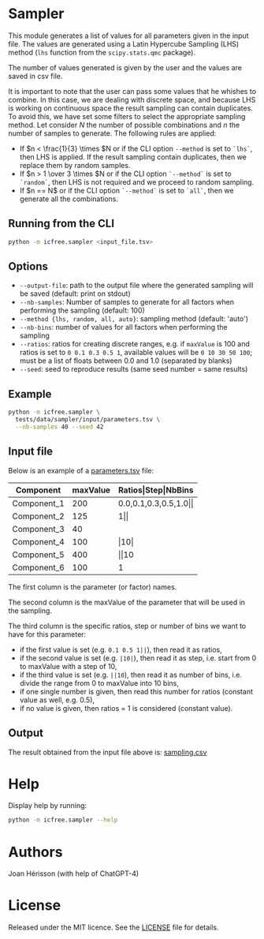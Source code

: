 
# Sampler
This module generates a list of values for all parameters given in the input file. The values are generated using a Latin Hypercube Sampling (LHS) method (`lhs` function from the `scipy.stats.qmc` package).

The number of values generated is given by the user and the values are saved in csv file.

It is important to note that the user can pass some values that he whishes to combine. In this case, we are dealing with discrete space, and because LHS is working on continuous space the result sampling can contain duplicates. To avoid this, we have set some filters to select the appropriate sampling method. Let consider $N$ the number of possible combinations and $n$ the number of samples to generate. The following rules are applied:
<ul>
<li>If $n < \frac{1}{3} \times $N or if the CLI option <code>--method</code> is set to <code>`lhs`</code>, then LHS is applied. If the result sampling contain duplicates, then we replace them by random samples.</li>
<li>If $n > 1 \over 3 \times $N or if the CLI option <code>`--method`</code> is set to <code>`random`</code>, then LHS is not required and we proceed to random sampling.</li>
<li>If $n == N$ or if the CLI option <code>`--method`</code> is set to <code>`all`</code>, then we generate all the combinations.</li>
</ul>

## Running from the CLI
~~~bash
python -m icfree.sampler <input_file.tsv>
~~~

## Options
<ul>  
<li><code>--output-file</code>: path to the output file where the generated sampling will be saved (default: print on stdout)</li>
<li><code>--nb-samples</code>: Number of samples to generate for all factors when performing the sampling (default: 100)</li>
<li><code>--method {lhs, random, all, auto}</code>: sampling method (default: 'auto')</li>
<li><code>--nb-bins</code>: number of values for all factors when performing the sampling</li>
<li><code>--ratios</code>: ratios for creating discrete ranges, e.g. if <code>maxValue</code> is 100 and ratios is set to <code>0 0.1 0.3 0.5 1</code>, available values will be <code>0 10 30 50 100</code>; must be a list of floats between 0.0 and 1.0 (separated by blanks)</li>
<li><code>--seed</code>: seed to reproduce results (same seed number = same results)</li>
</ul>

## Example
~~~bash
python -m icfree.sampler \
  tests/data/sampler/input/parameters.tsv \
  --nb-samples 40 --seed 42
~~~

## Input file

Below is an example of a [parameters.tsv](/tests/data/sampler/input/parameters.tsv) file:


|Component  |maxValue|Ratios&#124;Step&#124;NbBins   |
|-----------|--------|---------------------|
|Component_1|200     |0.0,0.1,0.3,0.5,1.0&#124;&#124;|
|Component_2|125     |1&#124;&#124;                  |
|Component_3|40      |                     |
|Component_4|100     |&#124;10&#124;                 |
|Component_5|400     |&#124;&#124;10                 |
|Component_6|100     |1                    |

The first column is the parameter (or factor) names.

The second column is the maxValue of the parameter that will be used in the sampling.

The third column is the specific ratios, step or number of bins we want to have for this parameter:
* if the first value is set (e.g. `0.1 0.5 1||`), then read it as ratios,
* if the second value is set (e.g. `|10|`), then read it as step, i.e. start from 0 to maxValue with a step of 10,
* if the third value is set (e.g. `||10`), then read it as number of bins, i.e. divide the range from 0 to maxValue into 10 bins,
* if one single number is given, then read this number for ratios (constant value as well, e.g. 0.5),
* if no value is given, then ratios = 1 is considered (constant value).


## Output
The result obtained from the input file above is: [sampling.csv](/tests/data/sampler/output/sampling.csv)


# Help
Display help by running:
~~~bash
python -m icfree.sampler --help
~~~

# Authors
Joan Hérisson (with help of ChatGPT-4)

# License
Released under the MIT licence. See the [LICENSE](https://github.com/brsynth/icfree-ml/blob/main/LICENSE.md) file for details.
